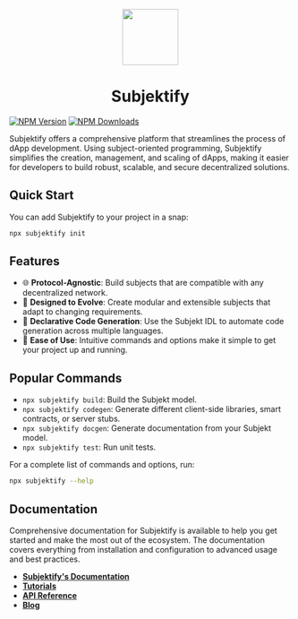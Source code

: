 <p align="center"><img src="https://github.com/subjektify/website/blob/main/static/img/subjektify.png?raw=true" width="100"></p>

<h1 align="center">
Subjektify
</h1>

[![NPM Version](http://img.shields.io/npm/v/subjektify.svg?style=flat)](https://www.npmjs.org/package/subjektify)
[![NPM Downloads](https://img.shields.io/npm/dm/subjektify.svg?style=flat)](https://npmcharts.com/compare/subjektify?minimal=true)

Subjektify offers a comprehensive platform that streamlines the process of dApp development. Using subject-oriented programming, Subjektify simplifies the creation, management, and scaling of dApps, making it easier for developers to build robust, scalable, and secure decentralized solutions.

## Quick Start

You can add Subjektify to your project in a snap:

```bash
npx subjektify init
```

## Features

- 🌐 **Protocol-Agnostic**: Build subjects that are compatible with any decentralized network.
- 🧬 **Designed to Evolve**: Create modular and extensible subjects that adapt to changing requirements.
- 📜 **Declarative Code Generation**: Use the Subjekt IDL to automate code generation across multiple languages.
- 🎉 **Ease of Use**: Intuitive commands and options make it simple to get your project up and running.

## Popular Commands

- `npx subjektify build`: Build the Subjekt model.
- `npx subjektify codegen`: Generate different client-side libraries, smart contracts, or server stubs.
- `npx subjektify docgen`: Generate documentation from your Subjekt model.
- `npx subjektify test`: Run unit tests.

For a complete list of commands and options, run:

```bash
npx subjektify --help
```

## Documentation

Comprehensive documentation for Subjektify is available to help you get started and make the most out of the ecosystem. The documentation covers everything from installation and configuration to advanced usage and best practices.

- [**Subjektify's Documentation**](https://subjektify.dev/)
- [**Tutorials**](https://subjektify.dev/docs/learn/tutorial)
- [**API Reference**](https://subjektify.dev/docs/reference)
- [**Blog**](https://subjektify.dev/blog)
